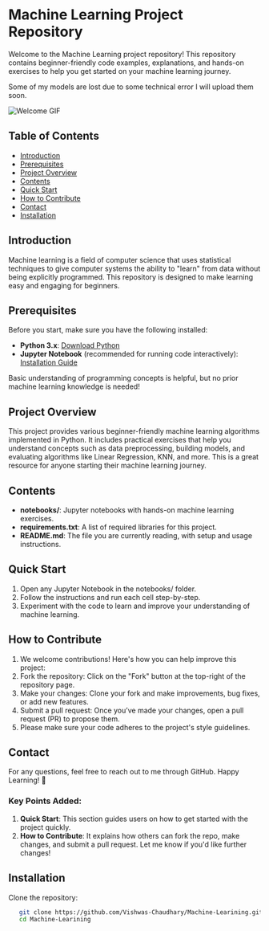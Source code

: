# Machine Learning Project Repository

Welcome to the Machine Learning project repository! This repository contains beginner-friendly code examples, explanations, and hands-on exercises to help you get started on your machine learning journey.

Some of my models are lost due to some technical error I will upload them soon.

![Welcome GIF](https://media3.giphy.com/media/v1.Y2lkPTc5MGI3NjExeHZvbTR4OXYzejQwNDZnNGU0N3M1M2xyZ2RyNW5hd3h1ZzNiMXdlbSZlcD12MV9pbnRlcm5hbF9naWZfYnlfaWQmY3Q9Zw/URpHvLF4KFfmFKM3CA/giphy.webp)

## Table of Contents

- [Introduction](#introduction)
- [Prerequisites](#prerequisites)
- [Project Overview](#project-overview)
- [Contents](#contents)
- [Quick Start](#quick-start)
- [How to Contribute](#how-to-contribute)
- [Contact](#contact)
- [Installation](#installation)

## Introduction

Machine learning is a field of computer science that uses statistical techniques to give computer systems the ability to "learn" from data without being explicitly programmed. This repository is designed to make learning easy and engaging for beginners.

## Prerequisites

Before you start, make sure you have the following installed:

- **Python 3.x**: [Download Python](https://www.python.org/downloads/)
- **Jupyter Notebook** (recommended for running code interactively): [Installation Guide](https://jupyter.org/install)

Basic understanding of programming concepts is helpful, but no prior machine learning knowledge is needed!


## Project Overview

This project provides various beginner-friendly machine learning algorithms implemented in Python. It includes practical exercises that help you understand concepts such as data preprocessing, building models, and evaluating algorithms like Linear Regression, KNN, and more. This is a great resource for anyone starting their machine learning journey.


## Contents

- **notebooks/**: Jupyter notebooks with hands-on machine learning exercises.
- **requirements.txt**: A list of required libraries for this project.
- **README.md**: The file you are currently reading, with setup and usage instructions.


## Quick Start

1. Open any Jupyter Notebook in the notebooks/ folder.
2. Follow the instructions and run each cell step-by-step.
3. Experiment with the code to learn and improve your understanding of machine learning.


## How to Contribute

1. We welcome contributions! Here's how you can help improve this project:
2. Fork the repository: Click on the "Fork" button at the top-right of the repository page.
3. Make your changes: Clone your fork and make improvements, bug fixes, or add new features.
4. Submit a pull request: Once you’ve made your changes, open a pull request (PR) to propose them.
5. Please make sure your code adheres to the project's style guidelines.


## Contact

For any questions, feel free to reach out to me through GitHub.
Happy Learning! 🎉


### Key Points Added:
1. **Quick Start**: This section guides users on how to get started with the project quickly.
2. **How to Contribute**: It explains how others can fork the repo, make changes, and submit a pull request.
Let me know if you'd like further changes!


## Installation
Clone the repository:
```bash
   git clone https://github.com/Vishwas-Chaudhary/Machine-Learining.git
   cd Machine-Learining
